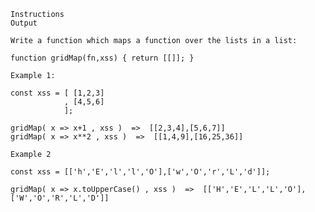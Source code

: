     Instructions
    Output

    Write a function which maps a function over the lists in a list:

    function gridMap(fn,xss) { return [[]]; }

    Example 1:

    const xss = [ [1,2,3]
                , [4,5,6]
                ];

    gridMap( x => x+1 , xss )  =>  [[2,3,4],[5,6,7]]
    gridMap( x => x**2 , xss )  =>  [[1,4,9],[16,25,36]]

    Example 2

    const xss = [['h','E','l','l','O'],['w','O','r','L','d']];

    gridMap( x => x.toUpperCase() , xss )  =>  [['H','E','L','L','O'],['W','O','R','L','D']]
